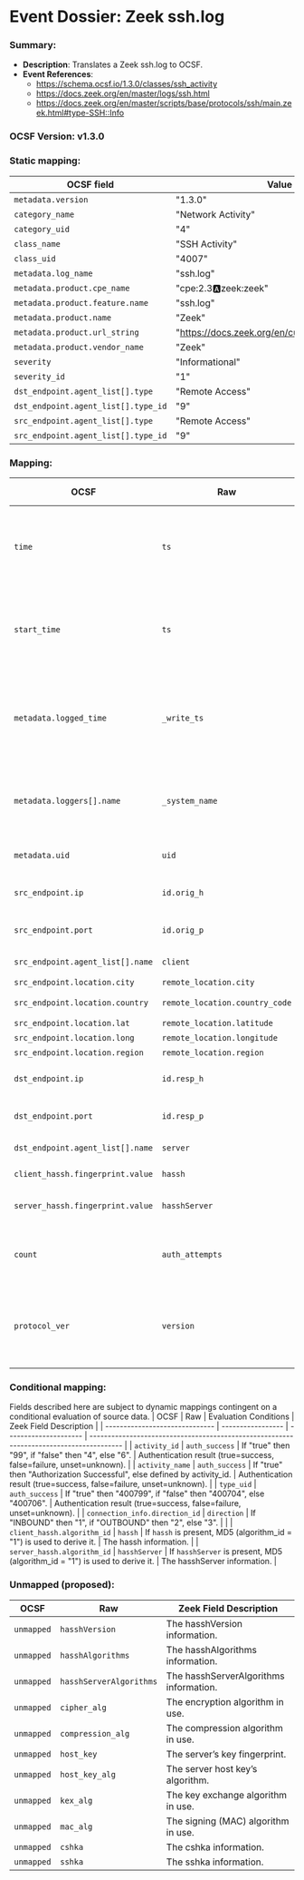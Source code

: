 # Event Dossier: Zeek ssh.log
### Summary:
- **Description**: Translates a Zeek ssh.log to OCSF. 
- **Event References**:
  - https://schema.ocsf.io/1.3.0/classes/ssh_activity
  - https://docs.zeek.org/en/master/logs/ssh.html
  - https://docs.zeek.org/en/master/scripts/base/protocols/ssh/main.zeek.html#type-SSH::Info
    
 ### OCSF Version: v1.3.0

 ### Static mapping:
| OCSF field                          | Value                                           |
| ----------------------------------- | ----------------------------------------------- |
| `metadata.version`                  | "1.3.0"                                         |
| `category_name`                     | "Network Activity"                              |
| `category_uid`                      | "4"                                             |
| `class_name`                        | "SSH Activity"                                  |
| `class_uid`                         | "4007"                                          |
| `metadata.log_name`                 | "ssh.log"                                       |
| `metadata.product.cpe_name`         | "cpe:2.3:a:zeek:zeek"                           |
| `metadata.product.feature.name`     | "ssh.log"                                       |
| `metadata.product.name`             | "Zeek"                                          |
| `metadata.product.url_string`       | "https://docs.zeek.org/en/current/logs/ssh.html"|
| `metadata.product.vendor_name`      | "Zeek"                                          |
| `severity`                          | "Informational"                                 |
| `severity_id`                       | "1"                                             |
| `dst_endpoint.agent_list[].type`    | "Remote Access"                                 |
| `dst_endpoint.agent_list[].type_id` | "9"                                             |
| `src_endpoint.agent_list[].type`    | "Remote Access"                                 |
| `src_endpoint.agent_list[].type_id` | "9"                                             |

 ### Mapping:
| OCSF                           | Raw                         | Zeek Field Description                                                                  |
| ------------------------------ | --------------------------- | --------------------------------------------------------------------------------------- |
| `time`                         | `ts`                        | Timestamp indicating when the event occurred. (Convert to epoch value)                  |
| `start_time`                   | `ts`                        | Timestamp indicating when the event occurred. (Convert to epoch value)                  |
| `metadata.logged_time`         | `_write_ts`                 | Timestamp indicating when the log entry was written to disk. (Convert to epoch value)   |
| `metadata.loggers[].name`      | `_system_name`              | Name of the system or logging subsystem generating the log entry.                       |
| `metadata.uid`                 | `uid`                       | Unique ID for the connection.                                                           |
| `src_endpoint.ip`              | `id.orig_h`                 | The originator’s IP address.                                                            |
| `src_endpoint.port`            | `id.orig_p`                 | The originator’s port number.                                                           |
| `src_endpoint.agent_list[].name` | `client`                  | The client’s version string.                                                            |
| `src_endpoint.location.city`   | `remote_location.city`      | The city.                                                                               |
| `src_endpoint.location.country`| `remote_location.country_code` | The country code.                                                                    |
| `src_endpoint.location.lat`    | `remote_location.latitude`  | Latitude.                                                                               |
| `src_endpoint.location.long`   | `remote_location.longitude` | Longitude.                                                                              |
| `src_endpoint.location.region` | `remote_location.region`    | The region.                                                                             |
| `dst_endpoint.ip`              | `id.resp_h`                 | The responder’s IP address.                                                             |
| `dst_endpoint.port`            | `id.resp_p`                 | The responder’s port number.                                                            |
| `dst_endpoint.agent_list[].name` | `server`                  | The server’s version string.                                                            |
| `client_hassh.fingerprint.value` | `hassh`                   | The hassh information.                                                                  |
| `server_hassh.fingerprint.value` | `hasshServer`             | The hasshServer information.                                                            |
| `count`                        | `auth_attempts`             | The number of authentication attempts observed.                                         |
| `protocol_ver`                 | `version`                   | SSH major version (1, 2, or unset).  (Use string value for vendor compatibility)        |

 ### Conditional mapping:
Fields described here are subject to dynamic mappings contingent on a conditional evaluation of source data.
| OCSF                           | Raw               | Evaluation Conditions | Zeek Field Description                                                                  |
| ------------------------------ | ----------------- | --------------------- | --------------------------------------------------------------------------------------- |
| `activity_id`                  | `auth_success`    | If "true" then "99", if "false" then "4", else "6". | Authentication result (true=success, false=failure, unset=unknown). |
| `activity_name`                | `auth_success`    | If "true" then "Authorization Successful", else defined by activity_id. | Authentication result (true=success, false=failure, unset=unknown). |
| `type_uid`                     | `auth_success`    | If "true" then "400799", if "false" then "400704", else "400706". | Authentication result (true=success, false=failure, unset=unknown). |
| `connection_info.direction_id` | `direction`       | If "INBOUND" then "1", if "OUTBOUND" then "2", else "3". |                                                      |
| `client_hassh.algorithm_id`    | `hassh`           | If `hassh` is present, MD5 (algorithm_id = "1") is used to derive it. | The hassh information.                  |
| `server_hassh.algorithm_id`    | `hasshServer`     | If `hasshServer` is present, MD5 (algorithm_id = "1") is used to derive it. | The hasshServer information.      |

 ### Unmapped (proposed):
| OCSF                     | Raw                | Zeek Field Description                                                                  |
| -------------------------| -------------------| --------------------------------------------------------------------------------------- |
| `unmapped`               | `hasshVersion`     | The hasshVersion information.                                                           |
| `unmapped`               | `hasshAlgorithms`  | The hasshAlgorithms information.                                                        |
| `unmapped`               | `hasshServerAlgorithms` | The hasshServerAlgorithms information.                                             |
| `unmapped`               | `cipher_alg`       | The encryption algorithm in use.                                                        |
| `unmapped`               | `compression_alg`  | The compression algorithm in use.                                                       |
| `unmapped`               | `host_key`         | The server’s key fingerprint.                                                           |
| `unmapped`               | `host_key_alg`     | The server host key’s algorithm.                                                        |
| `unmapped`               | `kex_alg`          | The key exchange algorithm in use.                                                      |
| `unmapped`               | `mac_alg`          | The signing (MAC) algorithm in use.                                                     |
| `unmapped`               | `cshka`            | The cshka information.                                                                  |
| `unmapped`               | `sshka`            | The sshka information.        
